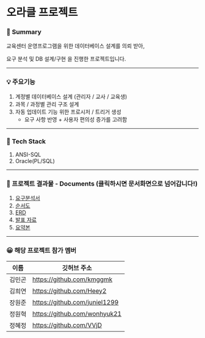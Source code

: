 # 오라클 프로젝트

### 📌 Summary
교육센터 운영프로그램을 위한 데이터베이스 설계를 의뢰 받아,

요구 분석 및 DB 설계/구현 을 진행한 프로젝트입니다.

---

### 💡 주요기능
1. 계정별 데이터베이스 설계 (관리자 / 교사 / 교육생)
2. 과목 / 과정별 관리 구조 설계
3. 자동 업데이트 기능 위한 프로시저 / 트리거 생성
	- 요구 사항 반영 + 사용자 편의성 증가를 고려함

----

### 🔨 Tech Stack
1. ANSI-SQL  
2. Oracle(PL/SQL) 

----

### 📜 프로젝트 결과물 - Documents (클릭하시면 문서화면으로 넘어갑니다!)
1. [요구분석서](https://github.com/Heey2/OracleProject/blob/main/4%EC%A1%B0%20%EC%9A%94%EA%B5%AC%EB%B6%84%EC%84%9D%EC%84%9C.pdf)
2. [순서도](https://github.com/Heey2/OracleProject/blob/main/%EC%88%9C%EC%84%9C%EB%8F%84.png)
3. [ERD](https://github.com/Heey2/OracleProject/blob/main/4%EC%A1%B0erd.exerd)
4. [발표 자료](https://github.com/Heey2/OracleProject/blob/main/%EC%98%A4%EB%9D%BC%ED%81%B4%20%ED%94%84%EB%A1%9C%EC%A0%9D%ED%8A%B8%204%EC%A1%B0_%EA%B5%90%EC%9C%A1%EC%84%BC%ED%84%B0%20%20%EC%9A%B4%EC%98%81%20%ED%94%84%EB%A1%9C%EA%B7%B8%EB%9E%A8.pdf)
5. [요약본](https://github.com/Heey2/OracleProject/blob/main/4%EC%A1%B0%20%EC%B5%9C%EC%A2%85%EC%9A%94%EC%95%BD%EB%B3%B8.pdf)

----

### 😀  해당 프로젝트 참가 멤버

|이름|깃허브 주소|
|------|---|
|김민곤|https://github.com/kmggmk|
|김희연|https://github.com/Heey2|
|장원준|https://github.com/juniel1299|
|정원혁|https://github.com/wonhyuk21|
|정혜정|https://github.com/VVjD|










</div>
	

